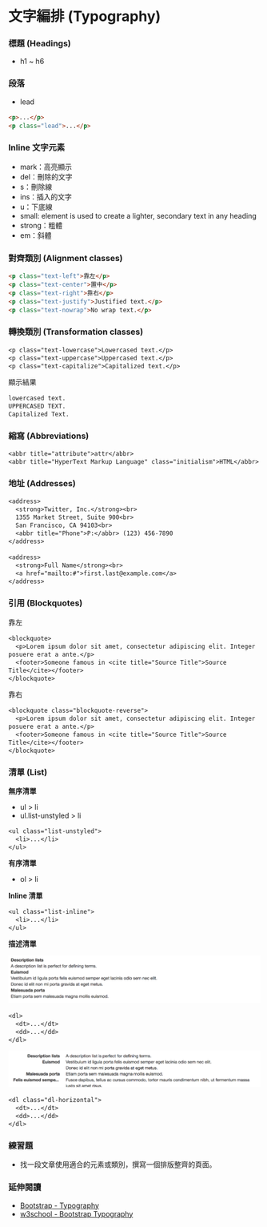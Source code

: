# 文字編排 (Typography)

<!--
先複習 term 的命名，在開始講。
[HTML5 筆記 - 名詞定義](https://alincode.gitbooks.io/learning-html5/content/concept/term.html)
-->

### 標題 (Headings)

* h1 ~ h6

### 段落

* lead

```html
<p>...</p>
<p class="lead">...</p>
```

### Inline 文字元素

* mark：高亮顯示
* del：刪除的文字
* s：刪除線
* ins：插入的文字
* u：下底線
* small: element is used to create a lighter, secondary text in any heading
* strong：粗體
* em：斜體

### 對齊類別 (Alignment classes)

```html
<p class="text-left">靠左</p>
<p class="text-center">置中</p>
<p class="text-right">靠右</p>
<p class="text-justify">Justified text.</p>
<p class="text-nowrap">No wrap text.</p>
```

### 轉換類別 (Transformation classes)

```
<p class="text-lowercase">Lowercased text.</p>
<p class="text-uppercase">Uppercased text.</p>
<p class="text-capitalize">Capitalized text.</p>
```

顯示結果

```
lowercased text.
UPPERCASED TEXT.
Capitalized Text.
```

### 縮寫 (Abbreviations)

```
<abbr title="attribute">attr</abbr>
<abbr title="HyperText Markup Language" class="initialism">HTML</abbr>
```

### 地址 (Addresses)

```
<address>
  <strong>Twitter, Inc.</strong><br>
  1355 Market Street, Suite 900<br>
  San Francisco, CA 94103<br>
  <abbr title="Phone">P:</abbr> (123) 456-7890
</address>

<address>
  <strong>Full Name</strong><br>
  <a href="mailto:#">first.last@example.com</a>
</address>
```

### 引用 (Blockquotes)

靠左

```
<blockquote>
  <p>Lorem ipsum dolor sit amet, consectetur adipiscing elit. Integer posuere erat a ante.</p>
  <footer>Someone famous in <cite title="Source Title">Source Title</cite></footer>
</blockquote>
```

靠右

```
<blockquote class="blockquote-reverse">
  <p>Lorem ipsum dolor sit amet, consectetur adipiscing elit. Integer posuere erat a ante.</p>
  <footer>Someone famous in <cite title="Source Title">Source Title</cite></footer>
</blockquote>
```

### 清單 (List)

**無序清單**

* ul > li
* ul.list-unstyled > li

```
<ul class="list-unstyled">
  <li>...</li>
</ul>
```

**有序清單**

* ol > li

**Inline 清單**

```
<ul class="list-inline">
  <li>...</li>
</ul>
```

**描述清單**

![](./assets/dl.png)

```
<dl>
  <dt>...</dt>
  <dd>...</dd>
</dl>
```

![](./assets/dl-horizontal.png)

```
<dl class="dl-horizontal">
  <dt>...</dt>
  <dd>...</dd>
</dl>
```

### 練習題

* 找一段文章使用適合的元素或類別，撰寫一個排版整齊的頁面。

### 延伸閱讀

* [Bootstrap - Typography](http://getbootstrap.com/css/#type)
* [w3school - Bootstrap Typography](http://www.w3schools.com/bootstrap/bootstrap_typography.asp)
